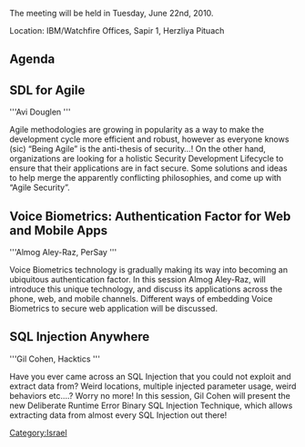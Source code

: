 The meeting will be held in Tuesday, June 22nd, 2010.

Location: IBM/Watchfire Offices, Sapir 1, Herzliya Pituach

## **Agenda**

## SDL for Agile

'''Avi Douglen '''

Agile methodologies are growing in popularity as a way to make the
development cycle more efficient and robust, however as everyone knows
(sic) “Being Agile” is the anti-thesis of security…\! On the other hand,
organizations are looking for a holistic Security Development Lifecycle
to ensure that their applications are in fact secure. Some solutions and
ideas to help merge the apparently conflicting philosophies, and come up
with “Agile Security”.

## Voice Biometrics: Authentication Factor for Web and Mobile Apps

'''Almog Aley-Raz, PerSay '''

Voice Biometrics technology is gradually making its way into becoming an
ubiquitous authentication factor. In this session Almog Aley-Raz, will
introduce this unique technology, and discuss its applications across
the phone, web, and mobile channels. Different ways of embedding Voice
Biometrics to secure web application will be discussed.

## SQL Injection Anywhere

'''Gil Cohen, Hacktics '''

Have you ever came across an SQL Injection that you could not exploit
and extract data from? Weird locations, multiple injected parameter
usage, weird behaviors etc....? Worry no more\! In this session, Gil
Cohen will present the new Deliberate Runtime Error Binary SQL Injection
Technique, which allows extracting data from almost every SQL Injection
out there\!

[Category:Israel](Category:Israel "wikilink")
